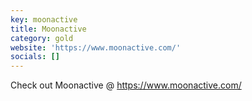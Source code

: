 ```yaml
---
key: moonactive
title: Moonactive
category: gold
website: 'https://www.moonactive.com/'
socials: []
---
```


Check out Moonactive @ https://www.moonactive.com/
